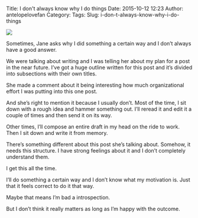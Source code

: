 Title: I don't always know why I do things
Date: 2015-10-12 12:23
Author: antelopelovefan
Category: 
Tags: 
Slug: i-don-t-always-know-why-i-do-things

<img src="https://cdn-images-1.medium.com/max/1200/1*guLmQ_ZBHu1rEXCt_vFi3w.jpeg"  />

Sometimes, Jane asks why I did something a certain way and I don’t always have a good answer.

We were talking about writing and I was telling her about my plan for a post in the near future. I’ve got a huge outline written for this post and it’s divided into subsections with their own titles.

She made a comment about it being interesting how much organizational effort I was putting into this one post.

And she’s right to mention it because I usually don’t. Most of the time, I sit down with a rough idea and hammer something out. I’ll reread it and edit it a couple of times and then send it on its way.

Other times, I’ll compose an entire draft in my head on the ride to work. Then I sit down and write it from memory.

There’s something different about this post she’s talking about. Somehow, it needs this structure. I have strong feelings about it and I don’t completely understand them.

I get this all the time.

I’ll do something a certain way and I don’t know what my motivation is. Just that it feels correct to do it that way.

Maybe that means I’m bad a introspection.

But I don’t think it really matters as long as I’m happy with the outcome.

